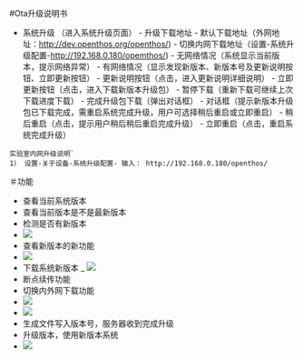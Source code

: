 #Ota升级说明书

- 系统升级 （进入系统升级页面）
      - 升级下载地址
          - 默认下载地址（外网地址：http://dev.openthos.org/openthos/)
          - 切换内网下载地址（设置-系统升级配置-http://192.168.0.180/opemthos/)
      - 无网络情况（系统显示当前版本，提示网络异常）
      - 有网络情况（显示发现新版本、新版本号及更新说明按钮、立即更新按钮）
         - 更新说明按钮（点击，进入更新说明详细说明）
         - 立即更新按钮（点击，进入下载新版本升级包）
            - 暂停下载（重新下载可继续上次下载进度下载）
            - 完成升级包下载（弹出对话框）
               - 对话框（提示新版本升级包已下载完成，需重启系统完成升级，用户可选择稍后重启或立即重启）
               - 稍后重启（点击，提示用户稍后稍后重启完成升级）
               - 立即重启（点击，重启系统完成升级）



```
实验室内网升级说明`
1） 设置-关于设备-系统升级配置- 输入： http://192.168.0.180/openthos/
```
＃功能
- 查看当前系统版本
- 查看当前版本是不是最新版本
- 检测是否有新版本
- ![](https://github.com/openthos/community-analysis/blob/master/pic/using-instractions-pic/tmp_4898-uodate7-384312054.png)
- 查看新版本的新功能
- ![](https://github.com/openthos/community-analysis/blob/master/pic/using-instractions-pic/tmp_4898-uodate6856444755.png)
- 下载系统新版本
_ ![](https://github.com/openthos/community-analysis/blob/master/pic/using-instractions-pic/tmp_4898-uodate5866713698.png)
- 断点续传功能
- 切换内外网下载功能
- ![](https://github.com/openthos/community-analysis/blob/master/pic/using-instractions-pic/tmp_4898-uodate3-1835825764.png)
- ![](https://github.com/openthos/community-analysis/blob/master/pic/using-instractions-pic/tmp_4898-uodate4388480315.png)
- 生成文件写入版本号，服务器收到完成升级
- 升级版本，使用新版本系统
- ![](https://github.com/openthos/community-analysis/blob/master/pic/using-instractions-pic/tmp_4898-update1-671751735.png)
